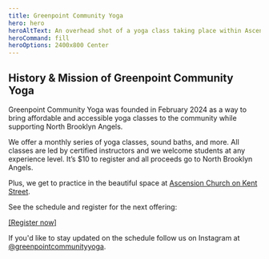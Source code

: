 ```yaml
---
title: Greenpoint Community Yoga
hero: hero
heroAltText: An overhead shot of a yoga class taking place within Ascension Church. Several people are sitting on yoga mats, facing the front of the church.
heroCommand: fill
heroOptions: 2400x800 Center
---
```


## History & Mission of Greenpoint Community Yoga

Greenpoint Community Yoga was founded in February 2024 as a way to bring affordable and accessible yoga classes to the community while supporting North Brooklyn Angels.

We offer a monthly series of yoga classes, sound baths, and more. All classes are led by certified instructors and we welcome students at any experience level. It’s $10 to register and all proceeds go to North Brooklyn Angels. 

Plus, we get to practice in the beautiful space at [Ascension Church on Kent Street](https://www.google.com/maps/place/Church+of+the+Ascension/@40.7306809,-73.9554381,19z/data=!4m6!3m5!1s0x89c259408542c21f:0xcae725ecd05d3661!8m2!3d40.730966!4d-73.956036!16s%2Fg%2F1wn34l6t).

See the schedule and register for the next offering: 

[[Register now]](https://bit.ly/2024nbayoga)

If you'd like to stay updated on the schedule follow us on Instagram at [@greenpointcommunityyoga](https://www.instagram.com/greenpointcommunityyoga). 